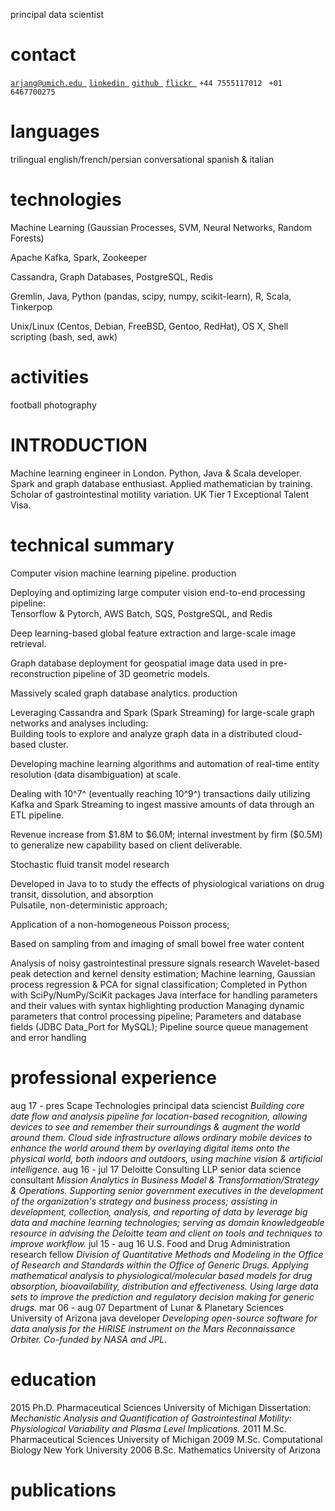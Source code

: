 principal data scientist

contact
=======

[`arjang@umich.edu `](mailto:arjang@umich.edu)
[`linkedin `](https://www.linkedin.com/in/arjang-talattof-a974845a/)
[`github `](https://github.com/arjology)
[`flickr `](http://www.flickr.com/photos/talattof) `+44 7555117012 `
`+01 6467700275 `

languages
=========

trilingual english/french/persian conversational spanish & italian

technologies
============

Machine Learning (Gaussian Processes, SVM, Neural Networks, Random
Forests)

Apache Kafka, Spark, Zookeeper

Cassandra, Graph Databases, PostgreSQL, Redis

Gremlin, Java, Python (pandas, scipy, numpy, scikit-learn), R, Scala,
Tinkerpop

Unix/Linux (Centos, Debian, FreeBSD, Gentoo, RedHat), OS X, Shell
scripting (bash, sed, awk)

activities
==========

football photography

INTRODUCTION
============

Machine learning engineer in London. Python, Java & Scala developer.
Spark and graph database enthusiast. Applied mathematician by training.
Scholar of gastrointestinal motility variation. UK Tier 1 Exceptional
Talent Visa.

technical summary
=================

Computer vision machine learning pipeline. production

Deploying and optimizing large computer vision end-to-end processing
pipeline:\
Tensorflow & Pytorch, AWS Batch, SQS, PostgreSQL, and Redis

Deep learning-based global feature extraction and large-scale image
retrieval.

Graph database deployment for geospatial image data used in
pre-reconstruction pipeline of 3D geometric models.

Massively scaled graph database analytics. production

Leveraging Cassandra and Spark (Spark Streaming) for large-scale graph
networks and analyses including:\
Building tools to explore and analyze graph data in a distributed
cloud-based cluster.

Developing machine learning algorithms and automation of real-time
entity resolution (data disambiguation) at scale.

Dealing with 10^7^ (eventually reaching 10^9^) transactions daily
utilizing Kafka and Spark Streaming to ingest massive amounts of data
through an ETL pipeline.

Revenue increase from \$1.8M to \$6.0M; internal investment by firm
(\$0.5M) to generalize new capability based on client deliverable.

Stochastic fluid transit model research

Developed in Java to to study the effects of physiological variations on
drug transit, dissolution, and absorption\
Pulsatile, non-deterministic approach;

Application of a non-homogeneous Poisson process;

Based on sampling from and imaging of small bowel free water content

Analysis of noisy gastrointestinal pressure signals research
Wavelet-based peak detection and kernel density estimation; Machine
learning, Gaussian process regression & PCA for signal classification;
Completed in Python with SciPy/NumPy/SciKit packages Java interface for
handling parameters and their values with syntax highlighting production
Managing dynamic parameters that control processing pipeline; Parameters
and database fields (JDBC Data\_Port for MySQL); Pipeline source queue
management and error handling

professional experience
=======================

aug 17 - pres Scape Technologies principal data sciencist *Building core
date flow and analysis pipeline for location-based recognition, allowing
devices to see and remember their surroundings & augment the world
around them. Cloud side infrastructure allows ordinary mobile devices to
enhance the world around them by overlaying digital items onto the
physical world, both indoors and outdoors, using machine vision &
artificial intelligence.* aug 16 - jul 17 Deloitte Consulting LLP senior
data science consultant *Mission Analytics in Business Model &
Transformation/Strategy & Operations. Supporting senior government
executives in the development of the organization's strategy and
business process; assisting in development, collection, analysis, and
reporting of data by leverage big data and machine learning
technologies; serving as domain knowledgeable resource in advising the
Deloitte team and client on tools and techniques to improve workflow.*
jul 15 - aug 16 U.S. Food and Drug Administration research fellow
*Division of Quantitative Methods and Modeling in the Office of Research
and Standards within the Office of Generic Drugs. Applying mathematical
analysis to physiological/molecular based models for drug absorption,
bioavailability, distribution and effectiveness. Using large data sets
to improve the prediction and regulatory decision making for generic
drugs.* mar 06 - aug 07 Department of Lunar & Planetary Sciences\
University of Arizona java developer *Developing open-source software
for data analysis for the HiRISE instrument on the Mars Reconnaissance
Orbiter. Co-funded by NASA and JPL.*

education
=========

2015 Ph.D. Pharmaceutical Sciences University of Michigan Dissertation:
*Mechanistic Analysis and Quantification of Gastrointestinal Motility:
Physiological Variability and Plasma Level Implications.* 2011 M.Sc.
Pharmaceutical Sciences University of Michigan 2009 M.Sc. Computational
Biology New York University 2006 B.Sc. Mathematics University of Arizona

publications
============
